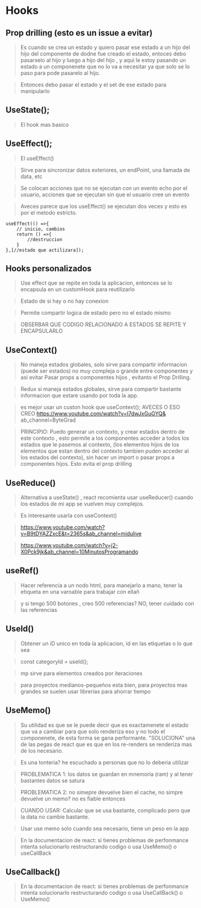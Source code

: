 
# Hooks

## Prop drilling (esto es un issue a evitar)
>Es cuando se crea un estado y quiero pasar ese estado a un hijo del hijo del componente de dodne fue creado el estado, entoces debo pasarselo al hijo y luego a hijo del hijo , y aqui le estoy pasando un estado a un componenete que no lo va a necesitar ya que solo se lo paso para pode pasarelo al hijo.

>Entonces debo pasar el estado y el set de ese estado para manipularlo
## UseState();
>El hook mas basico

## UseEffect();
>El useEffect() 

>Sirve para sincronizar datos exteriores, un endPoint, una llamada de data, etc

>Se colocan acciones que no se ejecutan con un evento echo por el usuario, acciones que se ejecutan sin que el usuario cree un evento

>Aveces parece que los useEffect() se ejecutan dos veces y esto es por el metodo estricto.

    useEffect(() =>{
        // inicio, cambios
        return () =>{
            //destruccion
        }
    },[//estado que actilizara]);

## Hooks personalizados
>Use effect que se repite en toda la aplicacion, entonces se lo encapsula en un customHook para reutilizarlo

>Estado de si hay o no hay conexion

>Permite compartir logica de estado pero no el estado mismo

>OBSERBAR QUE CODIGO RELACIONADO A ESTADOS SE REPITE Y ENCAPSULARLO 

## UseContext()
>No maneja estados globales, solo sirve para compartir informacion (puede ser estados) no muy compleja o grande entre componentes y asi evitar 
>Pasar props a componentes hijos , evitanto el Prop Drilling.

>Redux si maneja estados globales, sirve para compartir bastante informacion que estare usando por toda la app.

>es mejor usar un custon hook que useContext(); AVECES O ESO CREO https://www.youtube.com/watch?v=I7dwJxGuGYQ&
ab_channel=ByteGrad

>PRINCIPIO: Puedo generar un contexto, y crear estados dentro de este contexto , esto permite a los componentes acceder a todos los estados que le pasemos al contexto, (los elementos hijos de los elementos que estan dentro del contexto tambien puden acceder al los estados del contexto), sin hacer un import o pasar props a componentes hijos. Esto evita el prop drilling

## UseReduce()
>Alternativa a useState() , react recomienta usar useReducer() cuando los estados de mi app se vuelven muy complejos.

>Es interesante usarla con useContext()

>https://www.youtube.com/watch?v=B9tDYAZZxcE&t=2365s&ab_channel=midulive

>https://www.youtube.com/watch?v=j2-X0Pck9jk&ab_channel=10MinutosProgramando

## useRef()
>Hacer referencia a un nodo html, para manejarlo a mano, tener la etiqueta en una varoable para trabajar con ellañ

>y si tengo 500 botones , creo 500 referencias? NO, tener cuidado con las referencias

## UseId()
>Obtener un iD unico en toda la aplicacion, id en las etiquetas o lo que sea

> const categoryId = useId();

> mp sirve para elementos creados por iteraciones

>para proyectos medianos-pequeños esta bien, para proyectos mas grandes se suelen usar librerias para ahorrar tiempo

## UseMemo()
>Su utilidad es que se le puede decir que es exactamenete el estado que va a cambiar para que solo renderiza eso y no todo el componenete, de esta forma se gana performante. "SOLUCIONA" una de las pegas de react que es que en los re-renders se renderiza mas de los necesario.

>Es una tonteria? he escuchado a personas que no lo deberia utilizar

>PROBLEMATICA 1: los datos se guardan en mnemoria (ram) y al tener bastantes datos se satura

>PROBLEMATICA 2: no simepre devuelve bien el cache, no simpre devuelve un memo? no es fiable entonces

>CUANDO USAR: Calcular que se usa bastante, complicado pero que la data no cambie bastante.

>Usar use memo solo cuando sea necesario, tiene un peso en la app

>En la documentacion de react: si tienes problemas de perfonmance intenta solucionarlo restructurando codigo o usa UseMemo() o useCallBack

## UseCallback()
>En la documentacion de react: si tienes problemas de perfonmance intenta solucionarlo restructurando codigo o usa UseCallBack() o UseMemo()
